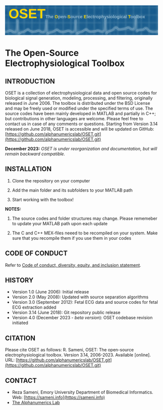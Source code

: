 
![OSET Logo](OSETlogo.png)

# The Open-Source Electrophysiological Toolbox

## INTRODUCTION

OSET is a collection of electrophysiological data and open source codes for biological signal generation, modeling, processing, and filtering, originally released in June 2006. The toolbox is distributed under the BSD License and may be freely used or modified under the specified terms of use. The source codes have been mainly developed in MATLAB and partially in C++; but contributions in other languages are welcome. Please feel free to contact us in case of any comments or questions.
Starting from Version 3.14 released on June 2018, OSET is accessible and will be updated on GitHub: [https://github.com/alphanumericslab/OSET.git](https://github.com/alphanumericslab/OSET.git)

**December 2023:** *OSET is under reorganization and documentation, but will remain backward compatible.*

## INSTALLATION
1. Clone the repository on your computer

1. Add the main folder and its subfolders to your MATLAB path

1. Start working with the toolbox!

**NOTES:**

1. The source codes and folder structures may change. Please rememeber to update your MATLAB path upon each update

1. The C and C++ MEX-files neeed to be recompiled on your system. Make sure that you recompile them if you use them in your codes

## CODE OF CONDUCT
Refer to [Code of conduct, diversity, equity, and inclusion statement](./code-of-conduct/).

## HISTORY
* Version 1.0 (June 2006): Initial release
* Version 2.0 (May 2008): Updated with source separation algorithms
* Version 3.0 (September 2012): Fetal ECG data and source codes for fetal ECG extraction added
* Version 3.14 (June 2018): Git repository public release
* Version 4.0 (December 2023 - *beta version*): OSET codebase revision initiated

## CITATION
Please cite OSET as follows: R. Sameni, OSET: The open-source electrophysiological toolbox. Version 3.14, 2006-2023. Available [online]. URL: [https://github.com/alphanumericslab/OSET.git](https://github.com/alphanumericslab/OSET.git)

## CONTACT
- Reza Sameni, Emory University Department of Biomedical Informatics. Web: [https://sameni.info](https://sameni.info)
- [The Alphanumerics Lab](https://sameni.org)

